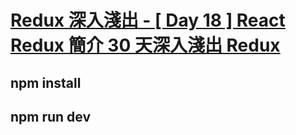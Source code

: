 # [Redux 深入淺出 - [ Day 18 ] React Redux 簡介 30 天深入淺出 Redux](https://ithelp.ithome.com.tw/articles/10289539)

## npm install

## npm run dev
